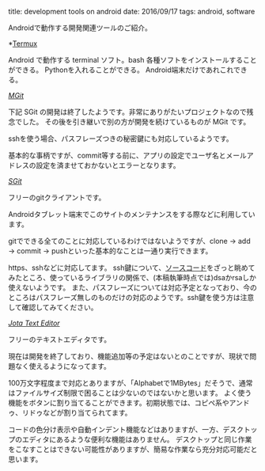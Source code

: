 title: development tools on android
date: 2016/09/17
tags: android, software

Androidで動作する開発関連ツールのご紹介。

*[Termux]()

Android で動作する terminal ソフト。bash
各種ソフトをインストールすることができる。
Pythonを入れることができる。
Android端末だけであれこれできる。

*[MGit](https://play.google.com/store/apps/details?id=com.manichord.mgit)*

下記 SGit の開発は終了したようです。非常にありがたいプロジェクトなので残念でした。
その後を引き継いで別の方が開発を続けているものが MGit です。

sshを使う場合、パスフレーズつきの秘密鍵にも対応しているようです。

基本的な事柄ですが、commit等する前に、アプリの設定でユーザ名とメールアドレスの設定を済ませておかないとエラーとなります。

*[SGit](https://play.google.com/store/apps/details?id=me.sheimi.sgit)*

フリーのgitクライアントです。

Androidタブレット端末でこのサイトのメンテナンスをする際などに利用しています。

gitでできる全てのことに対応しているわけではないようですが、clone → add → commit → pushといった基本的なことは一通り実行できます。

https、sshなどに対応してます。
ssh鍵について、[ソースコード](https://github.com/sheimi/SGit)をざっと眺めてみたところ、使っているライブラリの関係で、(本稿執筆時点では)dsaかrsaしか使えないようです。
また、パスフレーズについては対応予定となっており、今のところはパスフレーズ無しのものだけの対応のようです。ssh鍵を使う方は注意して確認してみてください。


*[Jota Text Editor](https://play.google.com/store/apps/details?id=jp.sblo.pandora.jota)*

フリーのテキストエディタです。

現在は開発を終了しており、機能追加等の予定はないとのことですが、現状で問題なく使えるようになってます。

100万文字程度まで対応とありますが、「Alphabetで1MBytes」だそうで、通常はファイルサイズ制限で困ることは少ないのではないかと思います。
よく使う機能をボタンに割り当てることができます。初期状態では、コピペ系やアンドゥ、リドゥなどが割り当てられてます。

コードの色分け表示や自動インデント機能などはありますが、一方、デスクトップのエディタにあるような便利な機能はありません。
デスクトップと同じ作業をこなすことはできない可能性がありますが、簡易な作業なら充分対応可能だと思います。
